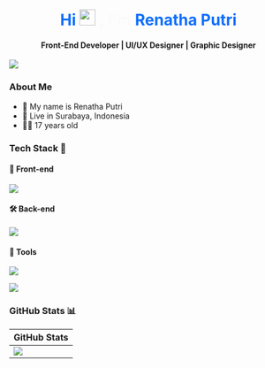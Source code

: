 <h1 align="center" style="color:#0d6efd;">
  <span>Hi</span> <img src="https://github.com/TheDudeThatCode/TheDudeThatCode/blob/master/Assets/Hi.gif" width="29px">
  <span style="color:#fafafa;">, I'm </span>
  <a href="https://github.com/RenathaPutri" style="color:#0d6efd;text-decoration: none;">
    <span>Renatha Putri</span>
  </a>
</h1>

<h4 align="center"> Front-End Developer <a href="/">|</a> UI/UX Designer <a href="/">|</a> Graphic Designer </h4>

<img src="https://user-images.githubusercontent.com/73097560/115834477-dbab4500-a447-11eb-908a-139a6edaec5c.gif"/>

### About Me
- 👧 My name is Renatha Putri  
- 🏡 Live in Surabaya, Indonesia  
- 🤸‍♀️ 17 years old  

### Tech Stack 🚀

#### 🎨 Front-end
<p>
  <a href="https://skillicons.dev">
    <img src="https://skillicons.dev/icons?i=html,css,js,dotnet,wordpress,bootstrap,tailwind,react,alpinejs" />
  </a>
</p>

#### 🛠 Back-end
<p>
  <a href="https://skillicons.dev">
    <img src="https://skillicons.dev/icons?i=js,php,laravel,express,py,django,mysql,sqlite,java" />
  </a>
</p>

#### 🔧 Tools
<p>
  <a href="https://skillicons.dev">
    <img src="https://skillicons.dev/icons?i=vercel,postman,vscode,figma,github,anaconda,bash,netlify,nginx,ps,sublime,stackoverflow,gcp" />
  </a>
</p>

<img src="https://user-images.githubusercontent.com/73097560/115834477-dbab4500-a447-11eb-908a-139a6edaec5c.gif">

### GitHub Stats 📊
| GitHub Stats |
| --- |
| <img src="https://github-readme-stats-git-masterrstaa-rickstaa.vercel.app/api?username=RenathaPutri&show_icons=true&include_all_commits=true&count_private=true&theme=tokyonight" /> |
